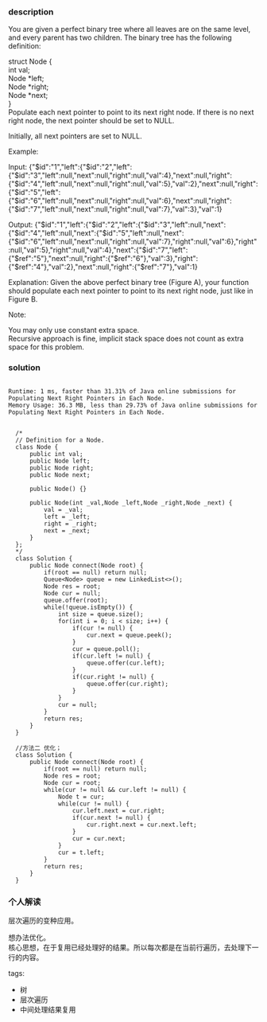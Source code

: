 ### description    
  You are given a perfect binary tree where all leaves are on the same level, and every parent has two children. The binary tree has the following definition:  
    
  struct Node {  
    int val;  
    Node *left;  
    Node *right;  
    Node *next;  
  }  
  Populate each next pointer to point to its next right node. If there is no next right node, the next pointer should be set to NULL.  
    
  Initially, all next pointers are set to NULL.  
    
     
    
  Example:  
    
    
    
  Input: {"$id":"1","left":{"$id":"2","left":{"$id":"3","left":null,"next":null,"right":null,"val":4},"next":null,"right":{"$id":"4","left":null,"next":null,"right":null,"val":5},"val":2},"next":null,"right":{"$id":"5","left":{"$id":"6","left":null,"next":null,"right":null,"val":6},"next":null,"right":{"$id":"7","left":null,"next":null,"right":null,"val":7},"val":3},"val":1}  
    
  Output: {"$id":"1","left":{"$id":"2","left":{"$id":"3","left":null,"next":{"$id":"4","left":null,"next":{"$id":"5","left":null,"next":{"$id":"6","left":null,"next":null,"right":null,"val":7},"right":null,"val":6},"right":null,"val":5},"right":null,"val":4},"next":{"$id":"7","left":{"$ref":"5"},"next":null,"right":{"$ref":"6"},"val":3},"right":{"$ref":"4"},"val":2},"next":null,"right":{"$ref":"7"},"val":1}  
    
  Explanation: Given the above perfect binary tree (Figure A), your function should populate each next pointer to point to its next right node, just like in Figure B.  
     
    
  Note:  
    
  You may only use constant extra space.  
  Recursive approach is fine, implicit stack space does not count as extra space for this problem.  
### solution    
```    
  
Runtime: 1 ms, faster than 31.31% of Java online submissions for Populating Next Right Pointers in Each Node.  
Memory Usage: 36.3 MB, less than 29.73% of Java online submissions for Populating Next Right Pointers in Each Node.  
  
  
  /*  
  // Definition for a Node.  
  class Node {  
      public int val;  
      public Node left;  
      public Node right;  
      public Node next;  
    
      public Node() {}  
    
      public Node(int _val,Node _left,Node _right,Node _next) {  
          val = _val;  
          left = _left;  
          right = _right;  
          next = _next;  
      }  
  };  
  */  
  class Solution {  
      public Node connect(Node root) {  
          if(root == null) return null;  
          Queue<Node> queue = new LinkedList<>();  
          Node res = root;  
          Node cur = null;  
          queue.offer(root);  
          while(!queue.isEmpty()) {  
              int size = queue.size();  
              for(int i = 0; i < size; i++) {  
                  if(cur != null) {  
                      cur.next = queue.peek();  
                  }  
                  cur = queue.poll();  
                  if(cur.left != null) {  
                      queue.offer(cur.left);  
                  }  
                  if(cur.right != null) {  
                      queue.offer(cur.right);  
                  }  
              }  
              cur = null;  
          }  
          return res;  
      }  
  }  
    
  //方法二 优化；  
  class Solution {  
      public Node connect(Node root) {  
          if(root == null) return null;  
          Node res = root;  
          Node cur = root;  
          while(cur != null && cur.left != null) {  
              Node t = cur;  
              while(cur != null) {  
                  cur.left.next = cur.right;  
                  if(cur.next != null) {  
                      cur.right.next = cur.next.left;  
                  }  
                  cur = cur.next;  
              }  
              cur = t.left;  
          }  
          return res;  
      }  
  }  
```    
    
### 个人解读    
  层次遍历的变种应用。  
    
  想办法优化。  
  核心思想，在于复用已经处理好的结果。所以每次都是在当前行遍历，去处理下一行的内容。  
    
tags:    
  -  树  
  -  层次遍历  
  -  中间处理结果复用  
